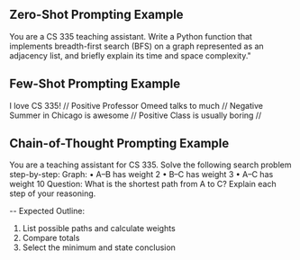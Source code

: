 ## Zero-Shot Prompting Example

You are a CS 335 teaching assistant. Write a Python function that implements breadth-first search (BFS) on a 
graph represented as an adjacency list, and briefly explain its time and space complexity."


## Few-Shot Prompting Example
I love CS 335! // Positive
Professor Omeed talks to much // Negative
Summer in Chicago is awesome // Positive
Class is usually boring //


## Chain-of-Thought Prompting Example
You are a teaching assistant for CS 335. Solve the following search problem step-by-step:
Graph:
  • A–B has weight 2
  • B–C has weight 3
  • A–C has weight 10
Question: What is the shortest path from A to C? Explain each step of your reasoning.

--
Expected Outline:
1. List possible paths and calculate weights
2. Compare totals
3. Select the minimum and state conclusion
